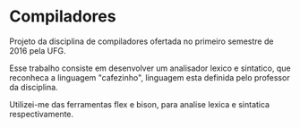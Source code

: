 # Compiladores
Projeto da disciplina de compiladores ofertada no primeiro semestre de 2016 pela UFG.

Esse trabalho consiste em desenvolver um analisador lexico e sintatico, que reconheca a linguagem "cafezinho", linguagem esta definida pelo professor da disciplina.

Utilizei-me das ferramentas flex e bison, para analise lexica e sintatica respectivamente.
